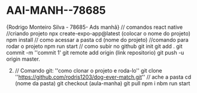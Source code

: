# AAI-MANH--78685
{Rodrigo Monteiro Silva - 78685- Ads manhã}
// comandos react native
//criando projeto
npx create-expo-app@latest (colocar o nome do projeto)
npm install
// como acessar a pasta
cd (nome do projeto)
//comando para rodar o projeto
npm run start 
// como subir no github
git init 
git add . 
git commit -m ''commit 1'
git remote add origin (link repositorio)
git push -u origin master.


2. // Comando git:
''como clonar o projeto e roda-lo''
git clone ''https://github.com/rodris1203/dog-ever-match.git''
// ache a pasta
cd (nome da pasta)
git checkout (aula-manha)
git pull 
npm i
nbm run start
